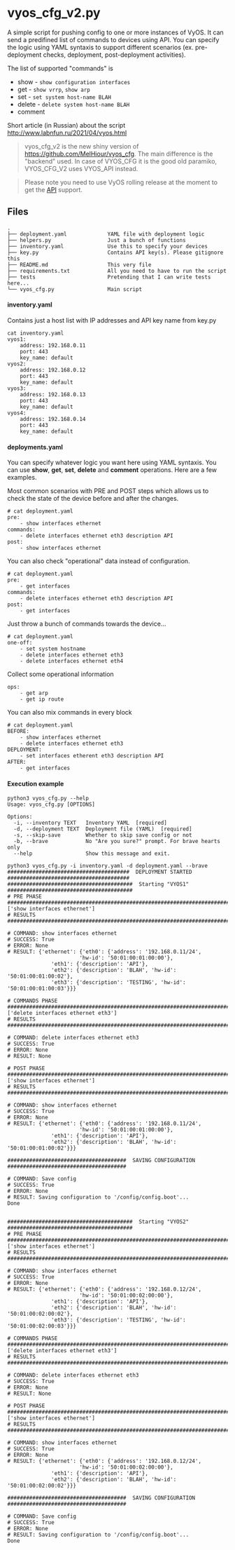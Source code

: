 # vyos_cfg_v2.py
A simple script for pushing config to one or more instances of VyOS. It can send a predifined list of commands to devices using API. You can specify the logic using YAML syntaxis to support different scenarios (ex. pre-deployment checks, deployment, post-deployment activities).

The list of supported "commands" is
- show - `show configuration interfaces`
- get - `show vrrp`, `show arp`
- set - `set system host-name BLAH`
- delete - `delete system host-name BLAH`
- comment

Short article (in Russian) about the script http://www.labnfun.ru/2021/04/vyos.html

> vyos_cfg_v2 is the new shiny version of https://github.com/MelHiour/vyos_cfg. The main difference is the "backend" used. In case of VYOS_CFG it is the good old paramiko, VYOS_CFG_V2 uses VYOS_API instead. 

> Please note you need to use VyOS rolling release at the moment to get the [API](https://docs.vyos.io/en/latest/configuration/service/https.html) support. 

## Files
```
.
├── deployment.yaml             YAML file with deployment logic
├── helpers.py                  Just a bunch of functions
├── inventory.yaml              Use this to specify your devices 
├── key.py                      Contains API key(s). Please gitignore this
├── README.md                   This very file
├── requirements.txt            All you need to have to run the script
├── tests                       Pretending that I can write tests here...
└── vyos_cfg.py                 Main script
```

#### inventory.yaml
Contains just a host list with IP addresses and API key name from key.py
```
cat inventory.yaml
vyos1:
    address: 192.168.0.11
    port: 443
    key_name: default
vyos2:
    address: 192.168.0.12
    port: 443
    key_name: default
vyos3:
    address: 192.168.0.13
    port: 443
    key_name: default
vyos4:
    address: 192.168.0.14
    port: 443
    key_name: default
```

#### deployments.yaml
You can specify whatever logic you want here using YAML syntaxis. You can use **show**, **get**, **set**, **delete** and **comment** operations. Here are a few examples.

Most common scenarios with PRE and POST steps which allows us to check the state of the device before and after the changes.
```
# cat deployment.yaml
pre:
    - show interfaces ethernet
commands:
    - delete interfaces ethernet eth3 description API
post:
    - show interfaces ethernet
```

You can also check "operational" data instead of configuration.
```
# cat deployment.yaml
pre:
    - get interfaces 
commands:
    - delete interfaces ethernet eth3 description API
post:
    - get interfaces 
```

Just throw a bunch of commands towards the device...
```
# cat deployment.yaml
one-off:
    - set system hostname
    - delete interfaces ethernet eth3 
    - delete interfaces ethernet eth4
```

Collect some operational information
```cat deployment.yaml 
ops:
    - get arp
    - get ip route
```

You can also mix commands in every block
```
# cat deployment.yaml
BEFORE:
    - show interfaces ethernet
    - delete interfaces ethernet eth3 
DEPLOYMENT:
    - set interfaces etherent eth3 description API
AFTER:
    - get interfaces 
```


#### Execution example
```
python3 vyos_cfg.py --help
Usage: vyos_cfg.py [OPTIONS]

Options:
  -i, --inventory TEXT   Inventory YAML  [required]
  -d, --deployment TEXT  Deployment file (YAML)  [required]
  -s, --skip-save        Whether to skip save config or not
  -b, --brave            No "Are you sure?" prompt. For brave hearts only
  --help                 Show this message and exit.
  
python3 vyos_cfg.py -i inventory.yaml -d deployment.yaml --brave
#######################################  DEPLOYMENT STARTED  #######################################
########################################  Starting "VYOS1"  ########################################
# PRE PHASE  #######################################################################################
['show interfaces ethernet']
# RESULTS  #########################################################################################

# COMMAND: show interfaces ethernet
# SUCCESS: True
# ERROR: None
# RESULT: {'ethernet': {'eth0': {'address': '192.168.0.11/24',
                       'hw-id': '50:01:00:01:00:00'},
              'eth1': {'description': 'API'},
              'eth2': {'description': 'BLAH', 'hw-id': '50:01:00:01:00:02'},
              'eth3': {'description': 'TESTING', 'hw-id': '50:01:00:01:00:03'}}}

# COMMANDS PHASE  ##################################################################################
['delete interfaces ethernet eth3']
# RESULTS  #########################################################################################

# COMMAND: delete interfaces ethernet eth3
# SUCCESS: True
# ERROR: None
# RESULT: None

# POST PHASE  ######################################################################################
['show interfaces ethernet']
# RESULTS  #########################################################################################

# COMMAND: show interfaces ethernet
# SUCCESS: True
# ERROR: None
# RESULT: {'ethernet': {'eth0': {'address': '192.168.0.11/24',
                       'hw-id': '50:01:00:01:00:00'},
              'eth1': {'description': 'API'},
              'eth2': {'description': 'BLAH', 'hw-id': '50:01:00:01:00:02'}}}

######################################  SAVING CONFIGURATION  ######################################

# COMMAND: Save config
# SUCCESS: True
# ERROR: None
# RESULT: Saving configuration to '/config/config.boot'...
Done


########################################  Starting "VYOS2"  ########################################
# PRE PHASE  #######################################################################################
['show interfaces ethernet']
# RESULTS  #########################################################################################

# COMMAND: show interfaces ethernet
# SUCCESS: True
# ERROR: None
# RESULT: {'ethernet': {'eth0': {'address': '192.168.0.12/24',
                       'hw-id': '50:01:00:02:00:00'},
              'eth1': {'description': 'API'},
              'eth2': {'description': 'BLAH', 'hw-id': '50:01:00:02:00:02'},
              'eth3': {'description': 'TESTING', 'hw-id': '50:01:00:02:00:03'}}}

# COMMANDS PHASE  ##################################################################################
['delete interfaces ethernet eth3']
# RESULTS  #########################################################################################

# COMMAND: delete interfaces ethernet eth3
# SUCCESS: True
# ERROR: None
# RESULT: None

# POST PHASE  ######################################################################################
['show interfaces ethernet']
# RESULTS  #########################################################################################

# COMMAND: show interfaces ethernet
# SUCCESS: True
# ERROR: None
# RESULT: {'ethernet': {'eth0': {'address': '192.168.0.12/24',
                       'hw-id': '50:01:00:02:00:00'},
              'eth1': {'description': 'API'},
              'eth2': {'description': 'BLAH', 'hw-id': '50:01:00:02:00:02'}}}

######################################  SAVING CONFIGURATION  ######################################

# COMMAND: Save config
# SUCCESS: True
# ERROR: None
# RESULT: Saving configuration to '/config/config.boot'...
Done


```
